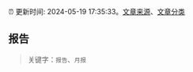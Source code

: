 :alarm_clock: 更新时间: 2024-05-19 17:35:33。[文章来源](/README.md)、[文章分类](/TAGS.md)

## 报告


> 关键字：`报告`、`月报`



